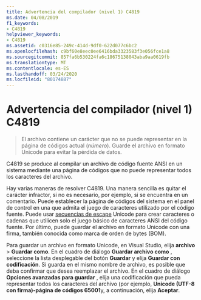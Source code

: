 ```yaml
---
title: Advertencia del compilador (nivel 1) C4819
ms.date: 04/08/2019
f1_keywords:
- C4819
helpviewer_keywords:
- C4819
ms.assetid: c0316e85-249c-414d-9df0-622d077c6bc2
ms.openlocfilehash: c9bf60e8eec0ee6416bda3323583f3e056fce1a8
ms.sourcegitcommit: 857fa6b530224fa6c18675138043aba9aa0619fb
ms.translationtype: MT
ms.contentlocale: es-ES
ms.lasthandoff: 03/24/2020
ms.locfileid: "80174887"
---
```

# <a name="compiler-warning-level-1-c4819"></a>Advertencia del compilador (nivel 1) C4819

> El archivo contiene un carácter que no se puede representar en la página de códigos actual (*número*). Guarde el archivo en formato Unicode para evitar la pérdida de datos.

C4819 se produce al compilar un archivo de código fuente ANSI en un sistema mediante una página de códigos que no puede representar todos los caracteres del archivo.

Hay varias maneras de resolver C4819. Una manera sencilla es quitar el carácter infractor, si no es necesario, por ejemplo, si se encuentra en un comentario. Puede establecer la página de códigos del sistema en el panel de control en una que admita el juego de caracteres utilizado por el código fuente. Puede usar [secuencias de escape](/cpp/c-language/escape-sequences) Unicode para crear caracteres o cadenas que utilicen solo el juego básico de caracteres ANSI del código fuente. Por último, puede guardar el archivo en formato Unicode con una firma, también conocida como marca de orden de bytes (BOM).

Para guardar un archivo en formato Unicode, en Visual Studio, elija **archivo** > **Guardar como**. En el cuadro de diálogo **Guardar archivo como** , seleccione la lista desplegable del botón **Guardar** y elija **Guardar con codificación**. Si guarda en el mismo nombre de archivo, es posible que deba confirmar que desea reemplazar el archivo. En el cuadro de diálogo **Opciones avanzadas para guardar** , elija una codificación que pueda representar todos los caracteres del archivo (por ejemplo, **Unicode (UTF-8 con firma)-página de códigos 65001**y, a continuación, elija **Aceptar**.
